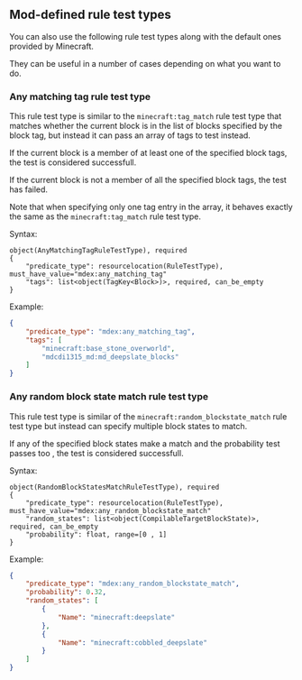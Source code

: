 
## Mod-defined rule test types

You can also use the following rule test types along with the default ones provided by Minecraft.

They can be useful in a number of cases depending on what you want to do.


### Any matching tag rule test type

This rule test type is similar to the `minecraft:tag_match` rule test type 
that matches whether the current block is in the list of blocks specified by the block tag,
but instead it can pass an array of tags to test instead. 

If the current block is a member of at least one of the specified block tags, the test is considered successfull.

If the current block is not a member of all the specified block tags, the test has failed.

Note that when specifying only one tag entry in the array, it behaves exactly the same as the `minecraft:tag_match` rule test type.

Syntax:

~~~
object(AnyMatchingTagRuleTestType), required
{
    "predicate_type": resourcelocation(RuleTestType), must_have_value="mdex:any_matching_tag"
    "tags": list<object(TagKey<Block>)>, required, can_be_empty
}
~~~

Example: 

~~~JSON
{
	"predicate_type": "mdex:any_matching_tag",
    "tags": [
        "minecraft:base_stone_overworld",
        "mdcdi1315_md:md_deepslate_blocks"
    ]
}
~~~

### Any random block state match rule test type

This rule test type is similar of the `minecraft:random_blockstate_match` rule test type
but instead can specify multiple block states to match. 

If any of the specified block states make a match and the probability test passes too , the test is considered successfull.

Syntax:

~~~
object(RandomBlockStatesMatchRuleTestType), required
{
    "predicate_type": resourcelocation(RuleTestType), must_have_value="mdex:any_random_blockstate_match"
    "random_states": list<object(CompilableTargetBlockState)>, required, can_be_empty
    "probability": float, range=[0 , 1] 
}
~~~

Example:

~~~JSON
{
    "predicate_type": "mdex:any_random_blockstate_match",
    "probability": 0.32,
    "random_states": [
        {
            "Name": "minecraft:deepslate"
        }, 
        {
            "Name": "minecraft:cobbled_deepslate"
        }
    ]
}
~~~

